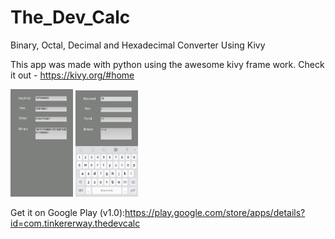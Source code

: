 # The_Dev_Calc
Binary, Octal, Decimal and Hexadecimal  Converter Using Kivy

This app was made with python using the awesome kivy frame work. Check it out - https://kivy.org/#home

<img src="https://github.com/amalmathewtech/The_Dev_Calc/blob/main/v0.1_screenshots/20210214_071911.jpg" width="100">
<img src="https://github.com/amalmathewtech/The_Dev_Calc/blob/main/v0.1_screenshots/20210214_071945.jpg" width="100">

Get it on Google Play (v1.0):https://play.google.com/store/apps/details?id=com.tinkererway.thedevcalc
